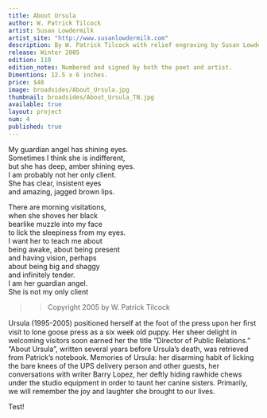 ```yaml
---
title: About Ursula
author: W. Patrick Tilcock
artist: Susan Lowdermilk
artist_site: "http://www.susanlowdermilk.com"
description: By W. Patrick Tilcock with relief engraving by Susan Lowdermilk. Printed on Mulberry paper from Japan. The type is handset Centaur. Both the type and engraving were printed using a Vandercook 219 proofing press.
release: Winter 2005
edition: 110
edition_notes: Numbered and signed by both the poet and artist.
Dimentions: 12.5 x 6 inches.
price: $48
image: broadsides/About_Ursula.jpg
thumbnail: broadsides/About_Ursula_TN.jpg
available: true
layout: project
num: 4
published: true
---
```


My guardian angel has shining eyes.<br>
Sometimes I think she is indifferent,<br>
but she has deep, amber shining eyes.<br>
I am probably not her only client.<br>
She has clear, insistent eyes<br>
and amazing, jagged brown lips.<br>

There are morning visitations,<br>
when she shoves her black<br>
bearlike muzzle into my face<br>
to lick the sleepiness from my eyes.<br>
I want her to teach me about<br>
being awake, about being present<br>
and having vision, perhaps<br>
about being big and shaggy<br>
and infinitely tender.<br>
I am her guardian angel.<br>
She is not my only client<br>

>> Copyright 2005 by W. Patrick Tilcock

Ursula (1995-2005) positioned herself at the foot of the press upon her ﬁrst visit to lone goose  press as a six week old puppy. Her sheer delight in welcoming visitors soon earned her the title “Director of Public Relations.” “About Ursula”, written several years before Ursula’s death, was retrieved from Patrick’s notebook. Memories of Ursula: her disarming habit of licking the bare knees of the UPS delivery person and other guests, her conversations with writer Barry Lopez, her deftly hiding rawhide chews under the studio equipment in order to taunt her canine sisters. Primarily, we will remember the joy and laughter she brought to our lives.

Test!